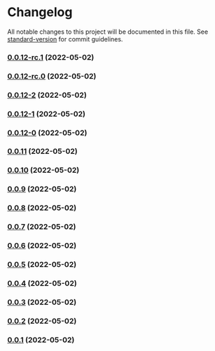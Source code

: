 # Changelog

All notable changes to this project will be documented in this file. See [standard-version](https://github.com/conventional-changelog/standard-version) for commit guidelines.

### [0.0.12-rc.1](https://personal-github.com/kizmo04/actions-test/compare/v0.0.12-rc.0...v0.0.12-rc.1) (2022-05-02)

### [0.0.12-rc.0](https://personal-github.com/kizmo04/actions-test/compare/v0.0.12-2...v0.0.12-rc.0) (2022-05-02)

### [0.0.12-2](https://personal-github.com/kizmo04/actions-test/compare/v0.0.12-1...v0.0.12-2) (2022-05-02)

### [0.0.12-1](https://personal-github.com/kizmo04/actions-test/compare/v0.0.12-0...v0.0.12-1) (2022-05-02)

### [0.0.12-0](https://personal-github.com/kizmo04/actions-test/compare/v0.0.11...v0.0.12-0) (2022-05-02)

### [0.0.11](https://personal-github.com/kizmo04/actions-test/compare/v0.0.10...v0.0.11) (2022-05-02)

### [0.0.10](https://personal-github.com/kizmo04/actions-test/compare/v0.0.9...v0.0.10) (2022-05-02)

### [0.0.9](https://personal-github.com/kizmo04/actions-test/compare/v0.0.8...v0.0.9) (2022-05-02)

### [0.0.8](https://personal-github.com/kizmo04/actions-test/compare/v0.0.7...v0.0.8) (2022-05-02)

### [0.0.7](https://personal-github.com/kizmo04/actions-test/compare/v0.0.6...v0.0.7) (2022-05-02)

### [0.0.6](https://personal-github.com/kizmo04/actions-test/compare/v0.0.5...v0.0.6) (2022-05-02)

### [0.0.5](https://personal-github.com/kizmo04/actions-test/compare/v0.0.4...v0.0.5) (2022-05-02)

### [0.0.4](https://personal-github.com/kizmo04/actions-test/compare/v0.0.3...v0.0.4) (2022-05-02)

### [0.0.3](https://personal-github.com/kizmo04/actions-test/compare/v0.0.2...v0.0.3) (2022-05-02)

### [0.0.2](https://personal-github.com/kizmo04/actions-test/compare/v0.0.1...v0.0.2) (2022-05-02)

### [0.0.1](https://personal-github.com/kizmo04/actions-test/compare/v0.0.1-rc.3...v0.0.1) (2022-05-02)
